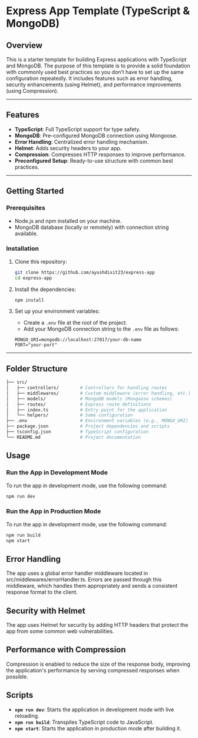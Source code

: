 # Express App Template (TypeScript & MongoDB)

## Overview
This is a starter template for building Express applications with TypeScript and MongoDB. The purpose of this template is to provide a solid foundation with commonly used best practices so you don’t have to set up the same configuration repeatedly. It includes features such as error handling, security enhancements (using Helmet), and performance improvements (using Compression).

---

## Features
- **TypeScript**: Full TypeScript support for type safety.
- **MongoDB**: Pre-configured MongoDB connection using Mongoose.
- **Error Handling**: Centralized error handling mechanism.
- **Helmet**: Adds security headers to your app.
- **Compression**: Compresses HTTP responses to improve performance.
- **Preconfigured Setup**: Ready-to-use structure with common best practices.

---

## Getting Started

### Prerequisites
- Node.js and npm installed on your machine.
- MongoDB database (locally or remotely) with connection string available.

### Installation
1. Clone this repository:
    ```bash
    git clone https://github.com/ayushdixit23/express-app
    cd express-app
    ```

2. Install the dependencies:
    ```bash
    npm install
    ```

3. Set up your environment variables:
    - Create a `.env` file at the root of the project.
    - Add your MongoDB connection string to the `.env` file as follows:
    ```env
    MONGO_URI=mongodb://localhost:27017/your-db-name
    PORT="your-port"
    ```

---

## Folder Structure
```bash
├── src/
│   ├── controllers/        # Controllers for handling routes
│   ├── middlewares/        # Custom middleware (error handling, etc.)
│   ├── models/             # MongoDB models (Mongoose schemas)
│   ├── routes/             # Express route definitions
│   ├── index.ts            # Entry point for the application
│   └── helpers/            # Some configuration
├── .env                    # Environment variables (e.g., MONGO_URI)
├── package.json            # Project dependencies and scripts
├── tsconfig.json           # TypeScript configuration
└── README.md               # Project documentation
```

## Usage

### Run the App in Development Mode
To run the app in development mode, use the following command:

```bash
npm run dev
```

### Run the App in Production Mode
To run the app in development mode, use the following command:

```bash
npm run build
npm start
```

## Error Handling

The app uses a global error handler middleware located in src/middlewares/errorHandler.ts. Errors are passed through this middleware, which handles them appropriately and sends a consistent response format to the client.

## Security with Helmet
The app uses Helmet for security by adding HTTP headers that protect the app from some common web vulnerabilities.

## Performance with Compression
Compression is enabled to reduce the size of the response body, improving the application's performance by serving compressed responses when possible.

## Scripts

- **`npm run dev`**: Starts the application in development mode with live reloading.
- **`npm run build`**: Transpiles TypeScript code to JavaScript.
- **`npm start`**: Starts the application in production mode after building it.
